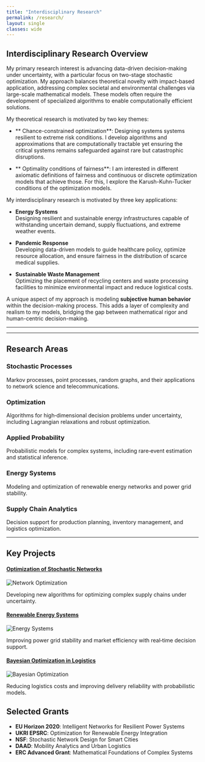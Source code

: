 ```yaml
---
title: "Interdisciplinary Research"
permalink: /research/
layout: single
classes: wide
---
```


## Interdisciplinary Research Overview

My primary research interest is advancing data-driven decision-making under uncertainty, with a particular focus on two-stage stochastic optimization. My approach balances theoretical novelty with impact-based application, addressing complex societal and environmental challenges via large-scale mathematical models. These models often require the development of specialized algorithms to enable computationally efficient solutions. 

My theoretical research is motivated by two key themes:

- ** Chance-constrained optimization**: Designing systems systems resilient to extreme risk conditions. I develop algorithms and approximations that are computationally tractable yet ensuring the critical systems remains safeguarded against rare but catastrophic disruptions. 

- ** Optimality conditions of fairness**: I am interested in different axiomatic definitions of fairness and continuous or discrete optimization models that achieve those. For this, I explore the Karush-Kuhn-Tucker conditions of the optimization models.

My interdisciplinary research is motivated by three key applications:

- **Energy Systems**  
  Designing resilient and sustainable energy infrastructures capable of withstanding uncertain demand, supply fluctuations, and extreme weather events.

- **Pandemic Response**  
  Developing data-driven models to guide healthcare policy, optimize resource allocation, and ensure fairness in the distribution of scarce medical supplies.

- **Sustainable Waste Management**  
  Optimizing the placement of recycling centers and waste processing facilities to minimize environmental impact and reduce logistical costs.

A unique aspect of my approach is modeling **subjective human behavior** within the decision-making process. This adds a layer of complexity and realism to my models, bridging the gap between mathematical rigor and human-centric decision-making. 

---
---

## Research Areas

<div class="research-grid">
  <div class="research-card">
    <h3>Stochastic Processes</h3>
    <p>Markov processes, point processes, random graphs, and their applications to network science and telecommunications.</p>
  </div>

  <div class="research-card">
    <h3>Optimization</h3>
    <p>Algorithms for high‑dimensional decision problems under uncertainty, including Lagrangian relaxations and robust optimization.</p>
  </div>

  <div class="research-card">
    <h3>Applied Probability</h3>
    <p>Probabilistic models for complex systems, including rare‑event estimation and statistical inference.</p>
  </div>

  <div class="research-card">
    <h3>Energy Systems</h3>
    <p>Modeling and optimization of renewable energy networks and power grid stability.</p>
  </div>

  <div class="research-card">
    <h3>Supply Chain Analytics</h3>
    <p>Decision support for production planning, inventory management, and logistics optimization.</p>
  </div>
</div>

---

## Key Projects

<div class="project-grid">
  <div class="project-card">
    <h4><a href="https://link-to-paper.com">Optimization of Stochastic Networks</a></h4>
    <img src="/assets/images/stochastic-networks.png" alt="Network Optimization" />
    <p>Developing new algorithms for optimizing complex supply chains under uncertainty.</p>
  </div>

  <div class="project-card">
    <h4><a href="https://link-to-paper.com">Renewable Energy Systems</a></h4>
    <img src="/assets/images/renewable-energy.png" alt="Energy Systems" />
    <p>Improving power grid stability and market efficiency with real‑time decision support.</p>
  </div>

  <div class="project-card">
    <h4><a href="https://link-to-paper.com">Bayesian Optimization in Logistics</a></h4>
    <img src="/assets/images/bayesian-logistics.png" alt="Bayesian Optimization" />
    <p>Reducing logistics costs and improving delivery reliability with probabilistic models.</p>
  </div>
</div>



## Selected Grants

- **EU Horizon 2020**: Intelligent Networks for Resilient Power Systems  
- **UKRI EPSRC**: Optimization for Renewable Energy Integration  
- **NSF**: Stochastic Network Design for Smart Cities  
- **DAAD**: Mobility Analytics and Urban Logistics  
- **ERC Advanced Grant**: Mathematical Foundations of Complex Systems
